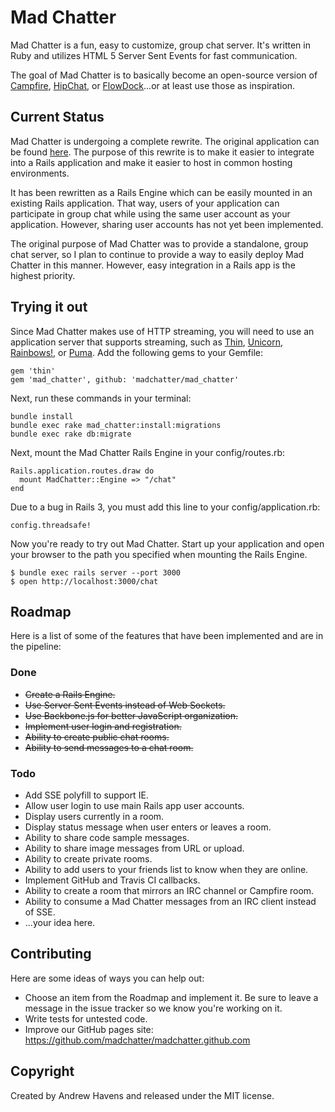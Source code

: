 # Mad Chatter

Mad Chatter is a fun, easy to customize, group chat server. It's written in Ruby and utilizes HTML 5 Server Sent Events for fast communication.

The goal of Mad Chatter is to basically become an open-source version of [Campfire](http://campfirenow.com/), [HipChat](https://www.hipchat.com), or [FlowDock](https://www.flowdock.com)...or at least use those as inspiration.


## Current Status

Mad Chatter is undergoing a complete rewrite. The original application can be found [here](https://github.com/andrewhavens/mad_chatter). The purpose of this rewrite is to make it easier to integrate into a Rails application and make it easier to host in common hosting environments.

It has been rewritten as a Rails Engine which can be easily mounted in an existing Rails application. That way, users of your application can participate in group chat while using the same user account as your application. However, sharing user accounts has not yet been implemented.

The original purpose of Mad Chatter was to provide a standalone, group chat server, so I plan to continue to provide a way to easily deploy Mad Chatter in this manner. However, easy integration in a Rails app is the highest priority.


## Trying it out

Since Mad Chatter makes use of HTTP streaming, you will need to use an application server that supports streaming, such as [Thin](http://code.macournoyer.com/thin/), [Unicorn](http://unicorn.bogomips.org), [Rainbows!](http://rainbows.rubyforge.org), or [Puma](http://puma.io). Add the following gems to your Gemfile:

    gem 'thin'
    gem 'mad_chatter', github: 'madchatter/mad_chatter'

Next, run these commands in your terminal:

    bundle install
    bundle exec rake mad_chatter:install:migrations
    bundle exec rake db:migrate

Next, mount the Mad Chatter Rails Engine in your config/routes.rb:

    Rails.application.routes.draw do
      mount MadChatter::Engine => "/chat"
    end

Due to a bug in Rails 3, you must add this line to your config/application.rb:

    config.threadsafe!

Now you're ready to try out Mad Chatter. Start up your application and open your browser to the path you specified when mounting the Rails Engine.

    $ bundle exec rails server --port 3000
    $ open http://localhost:3000/chat


## Roadmap

Here is a list of some of the features that have been implemented and are in the pipeline:

### Done

* ~~Create a Rails Engine.~~
* ~~Use Server Sent Events instead of Web Sockets.~~
* ~~Use Backbone.js for better JavaScript organization.~~
* ~~Implement user login and registration.~~
* ~~Ability to create public chat rooms.~~
* ~~Ability to send messages to a chat room.~~

### Todo

* Add SSE polyfill to support IE.
* Allow user login to use main Rails app user accounts.
* Display users currently in a room.
* Display status message when user enters or leaves a room.
* Ability to share code sample messages.
* Ability to share image messages from URL or upload.
* Ability to create private rooms.
* Ability to add users to your friends list to know when they are online.
* Implement GitHub and Travis CI callbacks.
* Ability to create a room that mirrors an IRC channel or Campfire room.
* Ability to consume a Mad Chatter messages from an IRC client instead of SSE.
* ...your idea here.

<!-- OLD README
    
## Getting Started

Since Mad Chatter is written in Ruby, you'll need to install Ruby in order to continue. We have a wiki page to help you with that:

[How to install Ruby and RubyGems](https://github.com/andrewhavens/mad_chatter/wiki/How-to-install-Ruby-and-RubyGems)

Once you have RubyGems installed, you can install the Mad Chatter gem:

    gem install mad_chatter

Then generate the directory where your chat application will live:

    mad_chatter new mychatroom

This command will generate the following structure:

    mychatroom/
        config.yml      # for general configuration
        extensions/     # for writing your own extensions
        web/            # all of the html, css, and javascript live here

To start your chat server, navigate to the directory that was just created and run...

    mad_chatter preview

This will start up the Mad Chatter chat server as well as a simple web server for you to preview/demo your new chat room. Now you can check it out by opening http://localhost:3000 in your browser. You should see something like this:

![Mad Chatter screenshot](https://raw.github.com/andrewhavens/mad_chatter/master/screenshot.png)

When you're ready to have other people start using your new chat server (friends, family, co-workers, etc) you'll need to set up a web server so other people can access it. Set up your web server to serve the `web` directory that we created above. Now you're ready to start Mad Chatter and leave it running in the background. Here are a few useful commands for that:

    mad_chatter start
    mad_chatter stop
    mad_chatter restart

## Chat Actions

Mad Chatter can do some special things depending on the chat messages you send. Every chat message is parsed to see if it is a normal chat message, or if it's a special action. These actions are much like IRC commands. For example, if I wanted to change my name from Andrew to Andy I could chat this message:

    /nick andy

Mad Chatter will interpret this message as an action and change the user name to andy.

If I wanted to embed a YouTube video for all the members of the chatroom to enjoy, I could type:

    /youtube http://youtu.be/n1NVfDlU6yQ

Or if I wanted to shake everyone's chat window:

    /earthquake

You can even create your own actions!


## Customizing

The goal of Mad Chatter is to make it easy to create, host, and customize your own chat server. Let's take a look at the different ways you can customize your new chat server.

All of the HTML, CSS, and Javascript is available for you to customize in the `web` directory.

In the `config.yml` file you can see a few things you can customize.

The `extensions` directory contains all of your extensions. If you wanted to create a custom action, this is where you would put it. You will find a few examples in that directory.


## Mac, Windows, and Linux Wrappers

Once you've got your chat server running and being used by other people, you might be interested in using and distributing an installable application so your users have the convenience of clicking on an icon, receiving growl notifications, etc. Here's a list of the currently available "wrapper" applications:

 * [Mad Chatter for Mac](https://github.com/andrewhavens/mad_chatter_for_mac)


## Getting Help / Providing Feedback

If you need help or have feedback, feel free to submit bug reports and feature requests to our [GitHub Issues page](https://github.com/madchatter/mad_chatter/issues), or post to the [Google Group](https://groups.google.com/group/mad-chatter).

You can also vote on upcoming features: https://madchatter.uservoice.com
-->


## Contributing

Here are some ideas of ways you can help out:

* Choose an item from the Roadmap and implement it. Be sure to leave a message in the issue tracker so we know you're working on it.
* Write tests for untested code.
* Improve our GitHub pages site: https://github.com/madchatter/madchatter.github.com

<!--
Please fork and send pull requests! Or submit issues if you have suggestions on how to improve Mad Chatter.
[![Build Status](https://secure.travis-ci.org/andrewhavens/mad_chatter.png)](http://travis-ci.org/andrewhavens/mad_chatter)
-->


## Copyright

Created by Andrew Havens and released under the MIT license.
